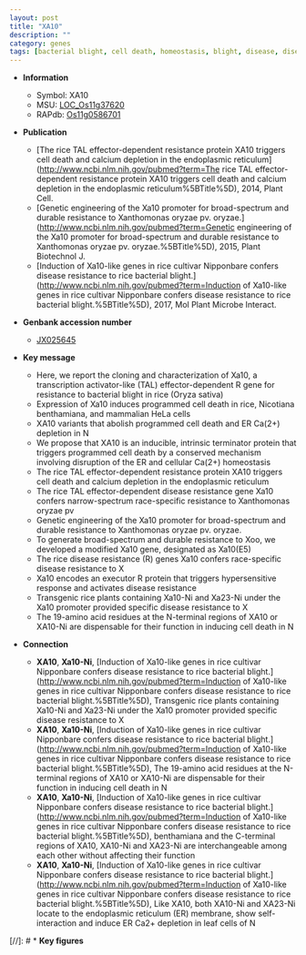 ```yaml
---
layout: post
title: "XA10"
description: ""
category: genes
tags: [bacterial blight, cell death, homeostasis, blight, disease, disease resistance, resistance, R protein]
---
```


* **Information**  
    + Symbol: XA10  
    + MSU: [LOC_Os11g37620](http://rice.plantbiology.msu.edu/cgi-bin/ORF_infopage.cgi?orf=LOC_Os11g37620)  
    + RAPdb: [Os11g0586701](http://rapdb.dna.affrc.go.jp/viewer/gbrowse_details/irgsp1?name=Os11g0586701)  

* **Publication**  
    + [The rice TAL effector-dependent resistance protein XA10 triggers cell death and calcium depletion in the endoplasmic reticulum](http://www.ncbi.nlm.nih.gov/pubmed?term=The rice TAL effector-dependent resistance protein XA10 triggers cell death and calcium depletion in the endoplasmic reticulum%5BTitle%5D), 2014, Plant Cell.
    + [Genetic engineering of the Xa10 promoter for broad-spectrum and durable resistance to Xanthomonas oryzae pv. oryzae.](http://www.ncbi.nlm.nih.gov/pubmed?term=Genetic engineering of the Xa10 promoter for broad-spectrum and durable resistance to Xanthomonas oryzae pv. oryzae.%5BTitle%5D), 2015, Plant Biotechnol J.
    + [Induction of Xa10-like genes in rice cultivar Nipponbare confers disease resistance to rice bacterial blight.](http://www.ncbi.nlm.nih.gov/pubmed?term=Induction of Xa10-like genes in rice cultivar Nipponbare confers disease resistance to rice bacterial blight.%5BTitle%5D), 2017, Mol Plant Microbe Interact.

* **Genbank accession number**  
    + [JX025645](http://www.ncbi.nlm.nih.gov/nuccore/JX025645)

* **Key message**  
    + Here, we report the cloning and characterization of Xa10, a transcription activator-like (TAL) effector-dependent R gene for resistance to bacterial blight in rice (Oryza sativa)
    + Expression of Xa10 induces programmed cell death in rice, Nicotiana benthamiana, and mammalian HeLa cells
    + XA10 variants that abolish programmed cell death and ER Ca(2+) depletion in N
    + We propose that XA10 is an inducible, intrinsic terminator protein that triggers programmed cell death by a conserved mechanism involving disruption of the ER and cellular Ca(2+) homeostasis
    + The rice TAL effector-dependent resistance protein XA10 triggers cell death and calcium depletion in the endoplasmic reticulum
    + The rice TAL effector-dependent disease resistance gene Xa10 confers narrow-spectrum race-specific resistance to Xanthomonas oryzae pv
    + Genetic engineering of the Xa10 promoter for broad-spectrum and durable resistance to Xanthomonas oryzae pv. oryzae.
    + To generate broad-spectrum and durable resistance to Xoo, we developed a modified Xa10 gene, designated as Xa10(E5)
    + The rice disease resistance (R) genes Xa10 confers race-specific disease resistance to X
    + Xa10 encodes an executor R protein that triggers hypersensitive response and activates disease resistance
    + Transgenic rice plants containing Xa10-Ni and Xa23-Ni under the Xa10 promoter provided specific disease resistance to X
    + The 19-amino acid residues at the N-terminal regions of XA10 or XA10-Ni are dispensable for their function in inducing cell death in N

* **Connection**  
    + __XA10__, __Xa10-Ni__, [Induction of Xa10-like genes in rice cultivar Nipponbare confers disease resistance to rice bacterial blight.](http://www.ncbi.nlm.nih.gov/pubmed?term=Induction of Xa10-like genes in rice cultivar Nipponbare confers disease resistance to rice bacterial blight.%5BTitle%5D),  Transgenic rice plants containing Xa10-Ni and Xa23-Ni under the Xa10 promoter provided specific disease resistance to X
    + __XA10__, __Xa10-Ni__, [Induction of Xa10-like genes in rice cultivar Nipponbare confers disease resistance to rice bacterial blight.](http://www.ncbi.nlm.nih.gov/pubmed?term=Induction of Xa10-like genes in rice cultivar Nipponbare confers disease resistance to rice bacterial blight.%5BTitle%5D),  The 19-amino acid residues at the N-terminal regions of XA10 or XA10-Ni are dispensable for their function in inducing cell death in N
    + __XA10__, __Xa10-Ni__, [Induction of Xa10-like genes in rice cultivar Nipponbare confers disease resistance to rice bacterial blight.](http://www.ncbi.nlm.nih.gov/pubmed?term=Induction of Xa10-like genes in rice cultivar Nipponbare confers disease resistance to rice bacterial blight.%5BTitle%5D),  benthamiana and the C-terminal regions of XA10, XA10-Ni and XA23-Ni are interchangeable among each other without affecting their function
    + __XA10__, __Xa10-Ni__, [Induction of Xa10-like genes in rice cultivar Nipponbare confers disease resistance to rice bacterial blight.](http://www.ncbi.nlm.nih.gov/pubmed?term=Induction of Xa10-like genes in rice cultivar Nipponbare confers disease resistance to rice bacterial blight.%5BTitle%5D),  Like XA10, both XA10-Ni and XA23-Ni locate to the endoplasmic reticulum (ER) membrane, show self-interaction and induce ER Ca2+ depletion in leaf cells of N

[//]: # * **Key figures**  


